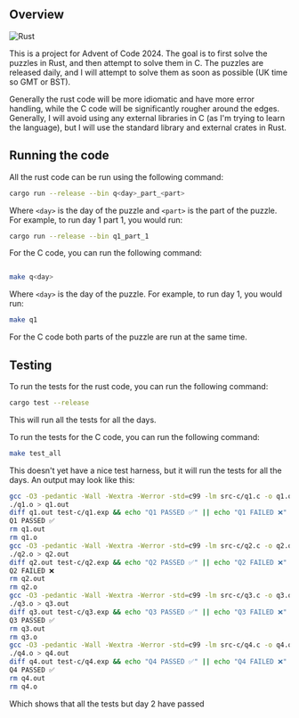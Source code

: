 ## Overview

![Rust](https://github.comwthornton18/advent-of-code-2024?/actions/workflows/rust.yml/badge.svg?branch=main)

This is a project for Advent of Code 2024. The goal is to first solve the puzzles in Rust, and then attempt to solve them in C. The puzzles are released daily, and I will attempt to solve them as soon as possible (UK time so GMT or BST).

Generally the rust code will be more idiomatic and have more error handling, while the C code will be significantly rougher around the edges. Generally, I will avoid using any external libraries in C (as I'm trying to learn the language), but I will use the standard library and external crates in Rust.


## Running the code

All the rust code can be run using the following command:

```bash
cargo run --release --bin q<day>_part_<part>
```

Where `<day>` is the day of the puzzle and `<part>` is the part of the puzzle. For example, to run day 1 part 1, you would run:

```bash
cargo run --release --bin q1_part_1

```

For the C code, you can run the following command:

```bash

make q<day>

```

Where `<day>` is the day of the puzzle. For example, to run day 1, you would run:

```bash
make q1
```

For the C code both parts of the puzzle are run at the same time.

## Testing

To run the tests for the rust code, you can run the following command:

```bash
cargo test --release
```

This will run all the tests for all the days.

To run the tests for the C code, you can run the following command:

```bash
make test_all
```

This doesn't yet have a nice test harness, but it will run the tests for all the days. An output may look like this:

```bash
gcc -O3 -pedantic -Wall -Wextra -Werror -std=c99 -lm src-c/q1.c -o q1.o
./q1.o > q1.out
diff q1.out test-c/q1.exp && echo "Q1 PASSED ✅" || echo "Q1 FAILED ❌"
Q1 PASSED ✅
rm q1.out
rm q1.o
gcc -O3 -pedantic -Wall -Wextra -Werror -std=c99 -lm src-c/q2.c -o q2.o
./q2.o > q2.out
diff q2.out test-c/q2.exp && echo "Q2 PASSED ✅" || echo "Q2 FAILED ❌"
Q2 FAILED ❌
rm q2.out
rm q2.o
gcc -O3 -pedantic -Wall -Wextra -Werror -std=c99 -lm src-c/q3.c -o q3.o
./q3.o > q3.out
diff q3.out test-c/q3.exp && echo "Q3 PASSED ✅" || echo "Q3 FAILED ❌"
Q3 PASSED ✅
rm q3.out
rm q3.o
gcc -O3 -pedantic -Wall -Wextra -Werror -std=c99 -lm src-c/q4.c -o q4.o
./q4.o > q4.out
diff q4.out test-c/q4.exp && echo "Q4 PASSED ✅" || echo "Q4 FAILED ❌"
Q4 PASSED ✅
rm q4.out
rm q4.o
```

Which shows that all the tests but day 2 have passed
